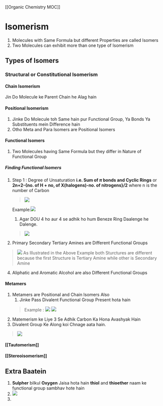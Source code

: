 [[Organic Chemistry MOC]]
# Isomerism
1. Molecules with Same Formula but different Properties are called Isomers
2. Two Molecules can exhibit more than one type of Isomerism


## Types of Isomers
### Structural or Constitutional Isomerism
#### Chain Isomerism
Jin Do Molecule ke Parent Chain he Alag hain
#### Positional Isomerism
1. Jinke Do Molecule toh Same hain pur Functional Group, Ya Bonds Ya Substituents mein Difference hain
2. Otho Meta and Para Isomers are Positional Isomers

#### Functional Isomers
1. Two Molecules having Same Formula but they differ in Nature of Functional Group
##### Finding Functional Isomers
1. Step 1 : Degree of Unsaturation __i.e. Sum of $\pi$ bonds and Cyclic Rings__ or __2n+2-{no. of H + no, of X(halogens)-no. of nitrogens}/2__ where n is the number of Carbon
	>![](https://i.imgur.com/6B7dT6Q.png)

	Example:![](https://i.imgur.com/JHAagzs.png)
	1. Agar DOU 4 ho aur 4 se adhik ho hum Beneze Ring Daalenge he Dalenge.
	>![](https://i.imgur.com/plVS3S7.png)

2. Primary Secondary Tertiary Amines are Different Functional Groups
>![](https://i.imgur.com/GqobuDe.png)
>As Illustrated in the Above Example both Sturctures are different because the first Structure is Tertiary Amine while other is Secondary Amine
4. Aliphatic and Aromatic Alcohol are also Different Functional Groups
#### Metamers
1. Metamers are Positional and Chain Isomers Also
	1. Jinke Pass Divalent Functional Group Present hota hain
	>Example : ![](https://i.imgur.com/3Dmy5tO.png)
	>![](https://i.imgur.com/eTgHbLG.png)
2. Matemerism ke Liye 3 Se Adhik Carbon Ka Hona Avashyak Hain
3. Divalent Group Ke Along koi Chnage aata hain.
>![](https://i.imgur.com/YwUOKoK.png)




#### [[Tautomerism]]
#### [[Stereoisomerism]]
## Extra Baatein
1. __Sulpher__ bilkul __Oxygen__ Jaisa hota hain __thiol__ and __thioether__ naam ke functional group sambhav hote hain
2. ![](https://i.imgur.com/p6n7nid.png)
3. 
